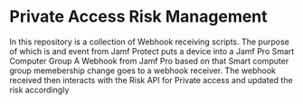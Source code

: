 # Private Access Risk Management

In this repository is a collection of Webhook receiving scripts.
The purpose of which is and event from Jamf Protect puts a device into a Jamf Pro Smart Computer Group 
A Webhook from Jamf Pro based on that Smart computer group memebership change goes to a webhook receiver.
The webhook received then interacts with the Risk API for Private access and updated the risk accordingly

